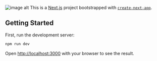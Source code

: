 ![image alt](https://github.com/santoshnaya/Recipes-details-fetching-from-an-API/blob/bf46c6d039849dcb6bff3d8c2f1e2f04a229df44/10.png)
This is a [Next.js](https://nextjs.org) project bootstrapped with [`create-next-app`](https://nextjs.org/docs/app/api-reference/cli/create-next-app).

## Getting Started

First, run the development server:

```bash
npm run dev

```

Open [http://localhost:3000](http://localhost:3000) with your browser to see the result.

